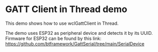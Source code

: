 # GATT Client in Thread demo
 This demo shows how to use wclGattClient in Thread.

  The demo uses ESP32 as peripheral device and detects it by its UUID. Firmware for ESP32 can be found by this link: https://github.com/btframework/GattSerial/tree/main/SerialDevice
